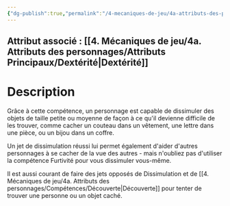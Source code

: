 ```yaml
---
{"dg-publish":true,"permalink":"/4-mecaniques-de-jeu/4a-attributs-des-personnages/competences/dissimulation/"}
---
```



## Attribut associé : [[4. Mécaniques de jeu/4a. Attributs des personnages/Attributs Principaux/Dextérité\|Dextérité]] 

# Description

Grâce à cette compétence, un personnage est capable de dissimuler des objets de taille petite ou moyenne de façon à ce qu'il devienne difficile de les trouver, comme cacher un couteau dans un vêtement, une lettre dans une pièce, ou un bijou dans un coffre. 

Un jet de dissimulation réussi lui permet également d'aider d'autres personnages à se cacher de la vue des autres - mais n'oubliez pas d'utiliser la compétence Furtivité pour vous dissimuler vous-même. 

Il est aussi courant de faire des jets opposés de Dissimulation et de [[4. Mécaniques de jeu/4a. Attributs des personnages/Compétences/Découverte\|Découverte]] pour tenter de trouver une personne ou un objet caché.